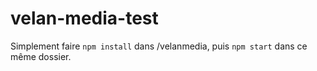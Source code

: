 # velan-media-test

Simplement faire `npm install` dans /velanmedia, puis `npm start` dans ce même dossier.
